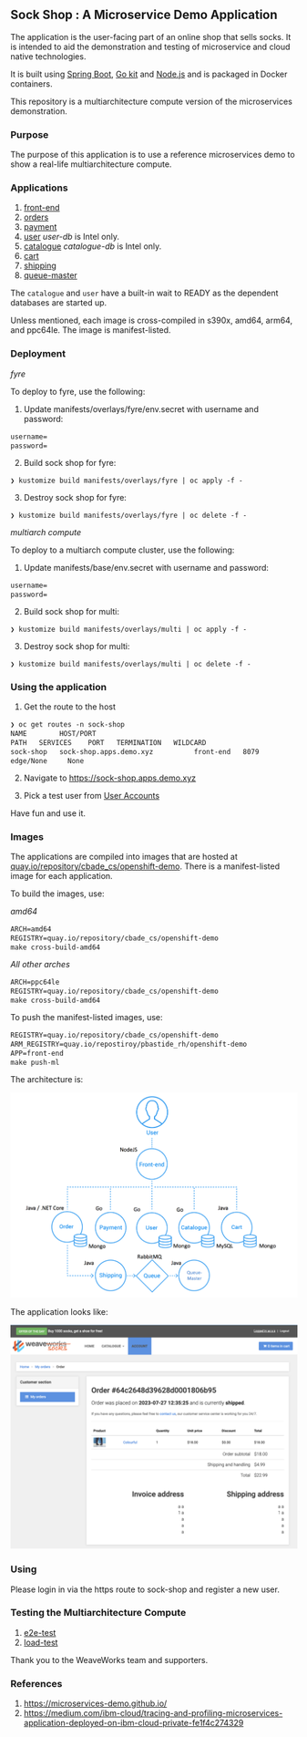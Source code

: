 ## Sock Shop : A Microservice Demo Application

The application is the user-facing part of an online shop that sells socks. It is intended to aid the demonstration and testing of microservice and cloud native technologies.

It is built using [Spring Boot](http://projects.spring.io/spring-boot/), [Go kit](http://gokit.io) and [Node.js](https://nodejs.org/) and is packaged in Docker containers.

This repository is a multiarchitecture compute version of the microservices demonstration.

### Purpose

The purpose of this application is to use a reference microservices demo to show a real-life multiarchitecture compute.

### Applications
1. [front-end](https://github.com/microservices-demo/front-end)
2. [orders](https://github.com/microservices-demo/orders)
3. [payment](https://github.com/microservices-demo/payment)
4. [user](https://github.com/microservices-demo/user)
*user-db* is Intel only.
5. [catalogue](https://github.com/microservices-demo/catalogue) *catalogue-db* is Intel only.
6. [cart](https://github.com/microservices-demo/carts)
7. [shipping](https://github.com/microservices-demo/shipping)
8. [queue-master](https://github.com/microservices-demo/queue-master)

The `catalogue` and `user` have a built-in wait to READY as the dependent databases are started up.

Unless mentioned, each image is cross-compiled in s390x, amd64, arm64, and ppc64le. The image is manifest-listed.

### Deployment

*fyre* 

To deploy to fyre, use the following:

1. Update manifests/overlays/fyre/env.secret with username and password:

```
username=
password=
```

2. Build sock shop for fyre:

```
❯ kustomize build manifests/overlays/fyre | oc apply -f - 
```

3. Destroy sock shop for fyre:

```
❯ kustomize build manifests/overlays/fyre | oc delete -f - 
```

*multiarch compute*

To deploy to a multiarch compute cluster, use the following:

1. Update manifests/base/env.secret with username and password:

```
username=
password=
```

2. Build sock shop for multi:

```
❯ kustomize build manifests/overlays/multi | oc apply -f - 
```

3. Destroy sock shop for multi:

```
❯ kustomize build manifests/overlays/multi | oc delete -f - 
```

### Using the application

1. Get the route to the host

```
❯ oc get routes -n sock-shop
NAME        HOST/PORT                                                 PATH   SERVICES    PORT   TERMINATION   WILDCARD
sock-shop   sock-shop.apps.demo.xyz          front-end   8079   edge/None     None
```

2. Navigate to https://sock-shop.apps.demo.xyz

3. Pick a test user from [User Accounts](https://microservices-demo.github.io/docs/user-accounts.html)

Have fun and use it.

### Images

The applications are compiled into images that are hosted at [quay.io/repository/cbade_cs/openshift-demo](https://quay.io/repository/cbade_cs/openshift-demo?tab=tags). There is a manifest-listed image for each application.

To build the images, use: 

*amd64*

```
ARCH=amd64
REGISTRY=quay.io/repository/cbade_cs/openshift-demo
make cross-build-amd64
```

*All other arches*

```
ARCH=ppc64le
REGISTRY=quay.io/repository/cbade_cs/openshift-demo
make cross-build-amd64
```

To push the manifest-listed images, use:

```
REGISTRY=quay.io/repository/cbade_cs/openshift-demo
ARM_REGISTRY=quay.io/repostiroy/pbastide_rh/openshift-demo
APP=front-end
make push-ml
```

The architecture is:

![image.png](https://raw.githubusercontent.com/microservices-demo/microservices-demo.github.io/master/assets/Architecture.png)


The application looks like: 

![socks-orders.png](socks-orders.png)

### Using

Please login in via the https route to sock-shop and register a new user.

### Testing the Multiarchitecture Compute
1. [e2e-test](https://github.com/microservices-demo/e2e-tests)
2. [load-test](https://github.com/microservices-demo/load-test)

Thank you to the WeaveWorks team and supporters.

### References
1. https://microservices-demo.github.io/
2. https://medium.com/ibm-cloud/tracing-and-profiling-microservices-application-deployed-on-ibm-cloud-private-fe1f4c274329